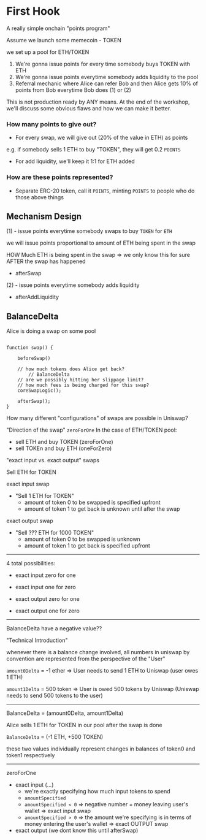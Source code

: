 # First Hook

A really simple onchain "points program"

Assume we launch some memecoin - TOKEN

we set up a pool for ETH/TOKEN

1. We're gonna issue points for every time somebody buys TOKEN with ETH
2. We're gonna issue points everytime somebody adds liquidity to the pool
3. Referral mechanic where Alice can refer Bob and then Alice gets 10% of points from Bob everytime Bob does (1) or (2)

This is not production ready by ANY means. At the end of the workshop, we'll discuss some obvious flaws and how we can make it better.

### How many points to give out?

- For every swap, we will give out (20% of the value in ETH) as points

e.g. if somebody sells 1 ETH to buy "TOKEN", they will get 0.2 `POINTS`

- For add liquidity, we'll keep it 1:1 for ETH added

### How are these points represented?

- Separate ERC-20 token, call it `POINTS`, minting `POINTS` to people who do those above things

## Mechanism Design

(1) - issue points everytime somebody swaps to buy `TOKEN` for `ETH`

we will issue points proportional to amount of ETH being spent in the swap

HOW Much ETH is being spent in the swap
=> we only know this for sure AFTER the swap has happened

- afterSwap

(2) - issue points everytime somebody adds liquidity

- afterAddLiquidity

## BalanceDelta

Alice is doing a swap on some pool

```

function swap() {

    beforeSwap()

    // how much tokens does Alice get back?
        // BalanceDelta
    // are we possibly hitting her slippage limit?
    // how much fees is being charged for this swap?
    coreSwapLogic();

    afterSwap();
}

```

How many different "configurations" of swaps are possible in Uniswap?

"Direction of the swap" `zeroForOne`
In the case of ETH/TOKEN pool:

- sell ETH and buy TOKEN (zeroForOne)
- sell TOKEn and buy ETH (oneForZero)

"exact input vs. exact output" swaps

Sell ETH for TOKEN

exact input swap

- "Sell 1 ETH for TOKEN"
  - amount of token 0 to be swapped is specified upfront
  - amount of token 1 to get back is unknown until after the swap

exact output swap

- "Sell ??? ETH for 1000 TOKEN"
  - amount of token 0 to be swapped is unknown
  - amount of token 1 to get back is specified upfront

---

4 total possibilities:

- exact input zero for one
- exact input one for zero

- exact output zero for one
- exact output one for zero

---

BalanceDelta have a negative value??

"Technical Introduction"

whenever there is a balance change involved, all numbers in uniswap by convention are represented
from the perspective of the "User"

`amount0Delta` = -1 ether
=> User needs to send 1 ETH to Uniswap (user owes 1 ETH)

`amount1Delta` = 500 token
=> User is owed 500 tokens by Uniswap (Uniswap needs to send 500 tokens to the user)

---

BalanceDelta = (amount0Delta, amount1Delta)

Alice sells 1 ETH for TOKEN in our pool
after the swap is done

`BalanceDelta` = (-1 ETH, +500 TOKEN)

these two values individually represent changes in balances of token0 and token1 respectively

---

zeroForOne

- exact input (...)
  - we're exactly specifying how much input tokens to spend
  - `amountSpecified`
  - `amountSpecified < 0`
    => negative number = money leaving user's wallet
    => exact input swap
  - `amountSpecified > 0`
    => the amount we're specifying is in terms of money entering the user's wallet
    => exact OUTPUT swap
- exact output (we dont know this until afterSwap)
